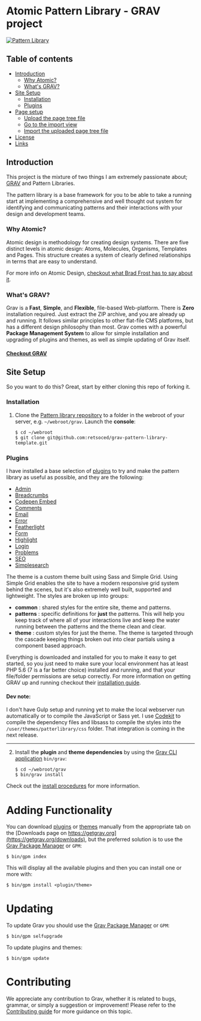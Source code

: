 # Atomic Pattern Library - GRAV project

<a href="http://pattern-library.decostyer.design">
  <img src="https://screenshots.firefox.com/nbuXBelbu3sHTdUN/pattern-library.decoster.design" alt="Pattern Library" />
</a>

## Table of contents

- [Introduction](#introduction)
    - [Why Atomic?](#why-atomic)
    - [What's GRAV?](#whats-grav)
- [Site Setup](#site-setup)
    - [Installation](#installation)
    - [Plugins](#plugins)
- [Page setup](#page-setup)
    - [Upload the page tree file](#upload-the-page-tree-file)
    - [Go to the import view](#go-to-the-import-view)
    - [Import the uploaded page tree file](#import-the-uploaded-page-tree-file)
- [License](#license)
- [Links](#links)

## Introduction

This project is the mixture of two things I am extremely passionate about; [GRAV](https://getgrav.org "Get GRAV - the best Flat-file CMS platform") and Pattern Libraries.

The pattern library is a base framework for you to be able to take a running start at implementing a comprehensive and well thought out system for identifying and communicating patterns and their interactions with your design and development teams.

### Why Atomic?

Atomic design is methodology for creating design systems. There are five distinct levels in atomic design: Atoms, Molecules,  Organisms, Templates and Pages. This structure creates a system of clearly defined relationships in terms that are easy to understand.

For more info on Atomic Design, [checkout what Brad Frost has to say about it](http://bradfrost.com/blog/post/atomic-web-design/ "Atomic Web Design").

### What's GRAV?

Grav is a **Fast**, **Simple**, and **Flexible**, file-based Web-platform.  There is **Zero** installation required.  Just extract the ZIP archive, and you are already up and running.  It follows similar principles to other flat-file CMS platforms, but has a different design philosophy than most. Grav comes with a powerful **Package Management System** to allow for simple installation and upgrading of plugins and themes, as well as simple updating of Grav itself.

#### [Checkout GRAV](https://getgrav.org "Get GRAV - the best Flat-file CMS platform")

## Site Setup

So you want to do this? Great, start by either cloning this repo of forking it.

### Installation

1. Clone the [Pattern library repository](https://github.com/retsoced/grav-pattern-library-template) to a folder in the webroot of your server, e.g. `~/webroot/grav`. Launch the **console**:
   ```
   $ cd ~/webroot
   $ git clone git@github.com:retsoced/grav-pattern-library-template.git
   ```
### Plugins

I have installed a base selection of [plugins](https://getgrav.org/downloads/plugins) to try and make the pattern library as useful as possible, and they are the following:

* [Admin](https://github.com/getgrav/grav-plugin-admin)
* [Breadcrumbs](https://github.com/getgrav/grav-plugin-breadcrumbs)
* [Codepen Embed](https://github.com/andrewscofield/grav-plugin-codepen-embed)
* [Comments](https://github.com/getgrav/grav-plugin-comments)
* [Email](https://github.com/getgrav/grav-plugin-email)
* [Error](https://github.com/getgrav/grav-plugin-error)
* [Featherlight](https://github.com/getgrav/grav-plugin-featherlight)
* [Form](https://github.com/getgrav/grav-plugin-form)
* [Highlight](https://github.com/getgrav/grav-plugin-highlight)
* [Login](https://github.com/getgrav/grav-plugin-login)
* [Problems](https://github.com/getgrav/grav-plugin-problems)
* [SEO](https://github.com/paulmassen/grav-plugin-seo)
* [Simplesearch](https://github.com/getgrav/grav-plugin-simplesearch)

The theme is a custom theme built using Sass and Simple Grid. Using Simple Grid enables the site to have a modern responsive grid system behind the scenes, but it's also extremely well built, supported and lightweight. The styles are broken up into groups:

* **common** : shared styles for the entire site, theme and patterns.
* **patterns** : specific definitions for **just** the patterns. This will help you keep track of where all of your interactions live and keep the water running between the patterns and the theme clean and clear.
* **theme** : custom styles for just the theme. The theme is targeted through the cascade keeping things broken out into clear partials using a component based approach.

Everything is downloaded and installed for you to make it easy to get started, so you just need to make sure your local environment has at least PHP 5.6 (7 is a far better choice) installed and running, and that your file/folder permissions are setup correctly. For more information on getting GRAV up and running checkout their [installation guide](https://learn.getgrav.org/basics/installation).

#### Dev note:   
I don't have Gulp setup and running yet to make the local webserver run automatically or to compile the JavaScript or Sass yet. I use [Codekit](https://codekitapp.com/) to compile the dependency files and libsass to compile the styles into the `/user/themes/patterlibrary/css` folder. That integration is coming in the next release.

---

2. Install the **plugin** and **theme dependencies** by using the [Grav CLI application](https://learn.getgrav.org/advanced/grav-cli) `bin/grav`:
   ```
   $ cd ~/webroot/grav
   $ bin/grav install
   ```

Check out the [install procedures](https://learn.getgrav.org/basics/installation) for more information.

# Adding Functionality

You can download [plugins](https://getgrav.org/downloads/plugins) or [themes](https://getgrav.org/downloads/themes) manually from the appropriate tab on the [Downloads page on https://getgrav.org](https://getgrav.org/downloads), but the preferred solution is to use the [Grav Package Manager](https://learn.getgrav.org/advanced/grav-gpm) or `GPM`:

```
$ bin/gpm index
```

This will display all the available plugins and then you can install one or more with:

```
$ bin/gpm install <plugin/theme>
```

# Updating

To update Grav you should use the [Grav Package Manager](https://learn.getgrav.org/advanced/grav-gpm) or `GPM`:

```
$ bin/gpm selfupgrade
```

To update plugins and themes:

```
$ bin/gpm update
```


# Contributing
We appreciate any contribution to Grav, whether it is related to bugs, grammar, or simply a suggestion or improvement! Please refer to the [Contributing guide](CONTRIBUTING.md) for more guidance on this topic.
